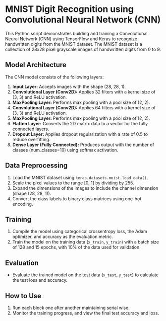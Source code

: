 # MNIST Digit Recognition using Convolutional Neural Network (CNN)

This Python script demonstrates building and training a Convolutional Neural Network (CNN) using TensorFlow and Keras to recognize handwritten digits from the MNIST dataset. The MNIST dataset is a collection of 28x28 pixel grayscale images of handwritten digits from 0 to 9.

## Model Architecture

The CNN model consists of the following layers:

1. **Input Layer:** Accepts images with the shape (28, 28, 1).
2. **Convolutional Layer (Conv2D):** Applies 32 filters with a kernel size of (3, 3) and ReLU activation.
3. **MaxPooling Layer:** Performs max pooling with a pool size of (2, 2).
4. **Convolutional Layer (Conv2D):** Applies 64 filters with a kernel size of (3, 3) and ReLU activation.
5. **MaxPooling Layer:** Performs max pooling with a pool size of (2, 2).
6. **Flatten Layer:** Converts the 2D matrix data to a vector for the fully connected layers.
7. **Dropout Layer:** Applies dropout regularization with a rate of 0.5 to reduce overfitting.
8. **Dense Layer (Fully Connected):** Produces output with the number of classes (num_classes=10) using softmax activation.

## Data Preprocessing

1. Load the MNIST dataset using `keras.datasets.mnist.load_data()`.
2. Scale the pixel values to the range [0, 1] by dividing by 255.
3. Expand the dimensions of the images to include the channel dimension (shape (28, 28, 1)).
4. Convert the class labels to binary class matrices using one-hot encoding.

## Training

1. Compile the model using categorical crossentropy loss, the Adam optimizer, and accuracy as the evaluation metric.
2. Train the model on the training data (`x_train`, `y_train`) with a batch size of 128 and 15 epochs, with 10% of the data used for validation.

## Evaluation

- Evaluate the trained model on the test data (`x_test`, `y_test`) to calculate the test loss and accuracy.

## How to Use

1. Run each block one after another maintaining serial wise.
2. Monitor the training progress, and view the final test accuracy and loss.

